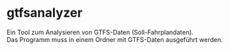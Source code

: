 # gtfsanalyzer

Ein Tool zum Analysieren von GTFS-Daten (Soll-Fahrplandaten).  
Das Programm muss in einem Ordner mit GTFS-Daten ausgeführt werden.
